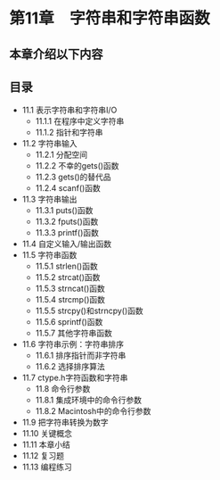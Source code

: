 # 第11章　字符串和字符串函数

## 本章介绍以下内容

## 目录

* 11.1 表示字符串和字符串I/O
  - 11.1.1 在程序中定义字符串
  - 11.1.2 指针和字符串
* 11.2 字符串输入
  - 11.2.1 分配空间
  - 11.2.2 不幸的gets()函数
  - 11.2.3 gets()的替代品
  - 11.2.4 scanf()函数
* 11.3 字符串输出
  - 11.3.1 puts()函数
  - 11.3.2 fputs()函数
  - 11.3.3 printf()函数
* 11.4 自定义输入/输出函数
* 11.5 字符串函数
  - 11.5.1 strlen()函数
  - 11.5.2 strcat()函数
  - 11.5.3 strncat()函数
  - 11.5.4 strcmp()函数
  - 11.5.5 strcpy()和strncpy()函数
  - 11.5.6 sprintf()函数
  - 11.5.7 其他字符串函数
* 11.6 字符串示例：字符串排序
  - 11.6.1 排序指针而非字符串
  - 11.6.2 选择排序算法
* 11.7 ctype.h字符函数和字符串
  - 11.8 命令行参数
  - 11.8.1 集成环境中的命令行参数
  - 11.8.2 Macintosh中的命令行参数
* 11.9 把字符串转换为数字
* 11.10 关键概念
* 11.11 本章小结
* 11.12 复习题
* 11.13 编程练习
